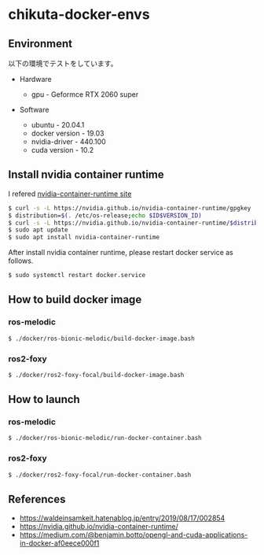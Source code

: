 # chikuta-docker-envs

## Environment
以下の環境でテストをしています。

* Hardware
  * gpu - Geformce RTX 2060 super

* Software
  * ubuntu - 20.04.1
  * docker version - 19.03
  * nvidia-driver - 440.100
  * cuda version - 10.2

## Install nvidia container runtime

I refered [nvidia-container-runtime site](https://nvidia.github.io/nvidia-container-runtime/)

```bash
$ curl -s -L https://nvidia.github.io/nvidia-container-runtime/gpgkey | sudo apt-key add -
$ distribution=$(. /etc/os-release;echo $ID$VERSION_ID)
$ curl -s -L https://nvidia.github.io/nvidia-container-runtime/$distribution/nvidia-container-runtime.list | sudo tee /etc/apt/sources.list.d/nvidia-container-runtime.list
$ sudo apt update
$ sudo apt install nvidia-container-runtime 
```

After install nvidia container runtime, please restart docker service as follows.

```bash
$ sudo systemctl restart docker.service
```

## How to build docker image

### ros-melodic

```bash
$ ./docker/ros-bionic-melodic/build-docker-image.bash
```

### ros2-foxy

```bash
$ ./docker/ros2-foxy-focal/build-docker-image.bash
```

## How to launch

### ros-melodic

```bash
$ ./docker/ros-bionic-melodic/run-docker-container.bash
```

### ros2-foxy

```bash
$ ./docker/ros2-foxy-focal/run-docker-container.bash
```

## References
* https://waldeinsamkeit.hatenablog.jp/entry/2019/08/17/002854
* https://nvidia.github.io/nvidia-container-runtime/
* https://medium.com/@benjamin.botto/opengl-and-cuda-applications-in-docker-af0eece000f1
